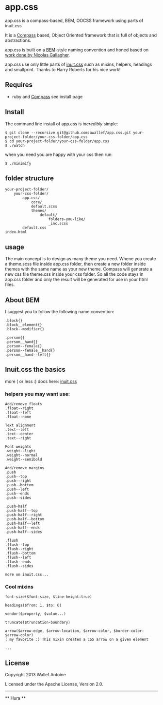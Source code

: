 # app.css

app.css is a compass-based, BEM, OOCSS framework using parts of inuit.css

It is a [Compass](http://www.compass-style.org) based, Object Oriented framework that is full of objects and
abstractions.

app.css is built on a [BEM](http://bem.info/)-style naming convention and
honed based on [work done by Nicolas Gallagher](https://gist.github.com/1309546).

app.css use only little parts of [inuit.css](https://www.github.com/csswizardry/inuit.css)
such as mixins, helpers, headings and smallprint.  Thanks to Harry Roberts for his nice work!

## Requires
- ruby and [Compass](http://www.compass-style.org) see install page

## Install
The command line install of app.css is _incredibly_ simple:

    $ git clone --recursive git@github.com:awallef/app.css.git your-project-folder/your-css-folder/app.css
    $ cd your-project-folder/your-css-folder/app.css
    $ ./watch

when you need you are happy with your css then run:
  
    $ ./minimify

## folder structure

    your-project-folder/
        your-css-folder/
            app.css/
                core/
                default.scss
                themes/
                    default/
                        folders-you-like/
                        _inc.scss
            default.css
    index.html

## usage
The main concept is to design as many theme you need.
Whene you create a theme.scss file inside app.css folder, then create a new folder
inside themes with the same name as your new theme. Compass will generate a new css
file theme.css inside your css folder. So all the code stays in app.css folder and only
the result will be generated for use in your html files.

## About BEM
I suggest you to follow the following name convention:
    
    .block{}
    .block__element{}
    .block--modifier{}
    
    .person{}
    .person__hand{}
    .person--female{}
    .person--female__hand{}
    .person__hand--left{}

## Inuit.css the basics
more ( or less :) docs here: [inuit.css](https://www.github.com/csswizardry/inuit.css)

### helpers you may want use:
    
    Add/remove floats
    .float--right 
    .float--left
    .float--none
    
    Text alignment
    .text--left
    .text--center
    .text--right

    Font weights
    .weight--light
    .weight--normal
    .weight--semibold
    
    Add/remove margins
    .push
    .push--top
    .push--right
    .push--bottom
    .push--left
    .push--ends
    .push--sides
    
    .push-half
    .push-half--top
    .push-half--right
    .push-half--bottom
    .push-half--left
    .push-half--ends
    .push-half--sides

    .flush
    .flush--top
    .flush--right
    .flush--bottom
    .flush--left
    .flush--ends
    .flush--sides
    
    more on inuit.css...
    
### Cool mixins

    font-size($font-size, $line-height:true)
    
    headings($from: 1, $to: 6)
    
    vendor($property, $value...)
    
    truncate($truncation-boundary)
    
    arrow($arrow-edge, $arrow-location, $arrow-color, $border-color: $arrow-color)
    ( my favorite :) This mixin creates a CSS arrow on a given element
    
    ...
    
## License

Copyright 2013 Wallef Antoine

Licensed under the Apache License, Version 2.0.

---

** Hura **   
    
